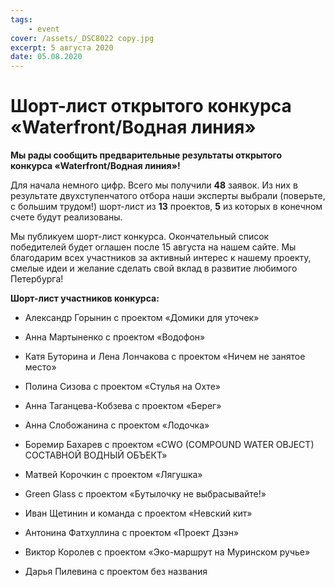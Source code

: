 ```yaml
---
tags:
    - event
cover: /assets/_DSC8022 copy.jpg
excerpt: 5 августа 2020
date: 05.08.2020
---
```



# Шорт-лист открытого конкурса «Waterfront/Водная линия»

**Мы рады сообщить предварительные результаты открытого конкурса «Waterfront/Водная линия»!**

Для начала немного цифр. Всего мы получили **48** заявок. Из них в результате двухступенчатого отбора наши эксперты выбрали (поверьте, с большим трудом!) шорт-лист
из **13** проектов, **5** из которых в конечном счете будут реализованы. 

Мы публикуем шорт-лист конкурса. Окончательный список победителей будет оглашен после 15 августа на нашем сайте. Мы благодарим всех участников за активный интерес
к нашему проекту, смелые идеи и желание сделать свой вклад в развитие любимого Петербурга! 

**Шорт-лист участников конкурса:**

- Александр Горынин с проектом «Домики для уточек»

- Анна Мартыненко с проектом «Водофон»

- Катя Буторина и Лена Лончакова с проектом «Ничем не занятое место»

- Полина Сизова с проектом «Стулья на Охте»

- Анна Таганцева-Кобзева с проектом «Берег»

- Анна Слобожанина с проектом «Лодочка»

- Боремир Бахарев с проектом «CWO (COMPOUND WATER OBJECT) СОСТАВНОЙ ВОДНЫЙ ОБЪЕКТ»

- Матвей Корочкин с проектом «Лягушка»

- Green Glass с проектом «Бутылочку не выбрасывайте!»

- Иван Щетинин и команда с проектом «Невский кит»

- Антонина Фатхуллина с проектом «Проект Дзэн»

- Виктор Королев с проектом «Эко-маршрут на Муринском ручье»

- Дарья Пилевина с проектом без названия

